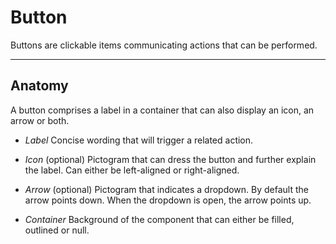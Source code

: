
# Button

Buttons are clickable items communicating actions that can be performed.

---

## Anatomy

A button comprises a label in a container that can also display an icon, an arrow or both.

- *Label* Concise wording that will trigger a related action.

- *Icon* (optional) Pictogram that can dress the button and further explain the label. Can either be left-aligned or right-aligned.

- *Arrow* (optional) Pictogram that indicates a dropdown. By default the arrow points down. When the dropdown is open, the arrow points up.

- *Container* Background of the component that can either be filled, outlined or null.